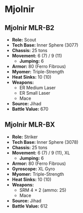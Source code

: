 # Mjolnir
## Mjolnir MLR-B2
- **Role:** Scout
- **Tech Base:** Inner Sphere (3077)
- **Chassis:** 25 tons
- **Movement:** 6 (7) / 9 (11)
  - **Jumping:** 6
- **Armor:** 80 (Ferro Fibrous)
- **Myomer:** Triple-Strength
- **Heat Sinks:** 10 (10)
- **Weapons:**
  - ER Medium Laser
  - ER Small Laser
  - Mace
- **Source:** Jihad
- **Battle Value:** 670

## Mjolnir MLR-BX
- **Role:** Striker
- **Tech Base:** Inner Sphere (3078)
- **Chassis:** 25 tons
- **Movement:** 6 (7) / 9 (11), XL
  - **Jumping:** 6
- **Armor:** 80 (Ferro Fibrous)
- **Gyroscope:** XL Gyro
- **Myomer:** Triple-Strength
- **Heat Sinks:** 10 (10)
- **Weapons:**
  - SRM 4 × 2 (ammo: 25)
  - Mace
- **Source:** Jihad
- **Battle Value:** 612

